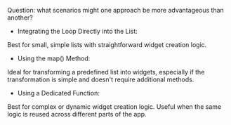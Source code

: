 Question:  what scenarios might one approach be more advantageous than another?

- Integrating the Loop Directly into the List:


Best for small, simple lists with straightforward widget creation logic.


- Using the map() Method:


Ideal for transforming a predefined list into widgets, especially if the transformation is simple and doesn't require additional methods.

- Using a Dedicated Function:


Best for complex or dynamic widget creation logic.
Useful when the same logic is reused across different parts of the app.
